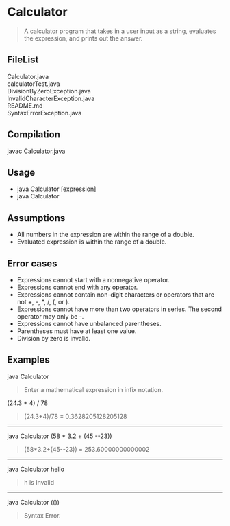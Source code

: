 # Calculator

> A calculator program that takes in a user input as a string, evaluates the expression, and prints out the answer. 

FileList 
----------------
Calculator.java <br>
calculatorTest.java <br>
DivisionByZeroException.java <br>
InvalidCharacterException.java <br>
README.md <br>
SyntaxErrorException.java<br>

Compilation 
----------------
javac Calculator.java
<br>
## Usage 
+ java Calculator [expression] <br>
+ java Calculator <br>

## Assumptions
- All numbers in the expression are within the range of a double.
- Evaluated expression is within the range of a double.

## Error cases
- Expressions cannot start with a nonnegative operator.
- Expressions cannot end with any operator.
- Expressions cannot contain non-digit characters or operators that are not +, -, *, /, (, or ). 
- Expressions cannot have more than two operators in series. The second operator may only be -.
- Expressions cannot have unbalanced parentheses. 
- Parentheses must have at least one value.
- Division by zero is invalid.

## Examples <br>
java Calculator <br>
> Enter a mathematical expression in infix notation. <br>

(24.3 + 4) / 78 <br>

> (24.3+4)/78 = 0.3628205128205128 <br>
<hr>

java Calculator (58   * 3.2 + (45 --23)) 
>(58*3.2+(45--23)) = 253.60000000000002 <br>
<hr>

java Calculator hello
> h is Invalid

<hr>
java Calculator (()) <br>

> Syntax Error.

